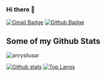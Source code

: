 ### Hi there 👋
[![Gmail Badge](https://img.shields.io/badge/-assliusarenko@gmail.com-c14438?style=flat&logo=Gmail&logoColor=white&link=mailto:assliusarenko@gmail.com)](mailto:assliusarenko@gmail.com) [![Github Badge](https://img.shields.io/badge/-anrysliusar-grey?style=flat&logo=github&logoColor=white&link=https://github.com/anrysliusar/)](https://www.github.com/anrysliusar/) 
## Some of my Github Stats
<p align=left> <img src=https://komarev.com/ghpvc/?username=anrysliusar alt=anrysliusar /> </p>

[![Github stats](https://github-readme-stats.vercel.app/api?username=anrysliusar&show_icons=true&include_all_commits=true)](https://github.com/anrysliusar/github-readme-stats)
[![Top Langs](https://github-readme-stats.vercel.app/api/top-langs/?username=anrysliusar&layout=compact)](https://github.com/anrysliusar/github-readme-stats)
